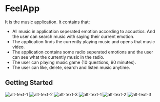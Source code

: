 # FeelApp

It is the music application. It contains that:
- All music in application seperated emotion according to accustics. And the user can search music with saying their current emotion.
- The application finds the currently playing music and opens that music video.
- The application contains some radio seperated emotions and the user can see what the currently music in the radio.
- The user can playing music game (10 questions, 90 minutes).
- The user can like, delete, search and listen music anytime.

## Getting Started

![alt-text-1](views/main_page.png=250x "title-1") ![alt-text-2](views/create.png=250x "title-2") ![alt-text-3](views/forgot_password.png=250x "title-3") 
![alt-text-1](views/main_page.png=250x "title-1") ![alt-text-2](views/create.png=250x "title-2") ![alt-text-3](views/forgot_password.png=250x "title-3") 
